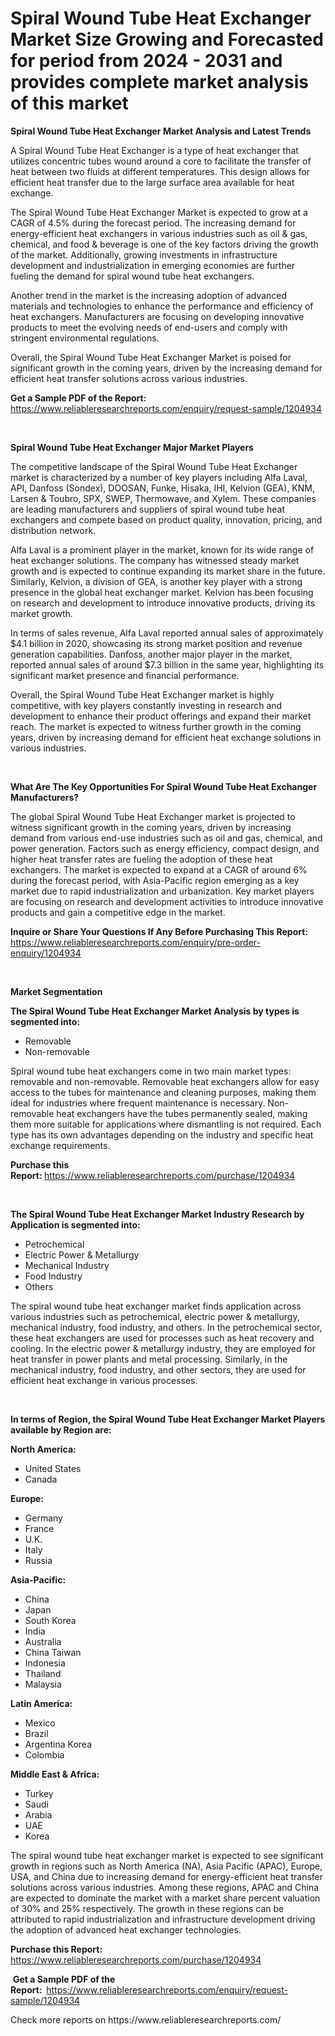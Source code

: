 <p><h1>Spiral Wound Tube Heat Exchanger Market Size Growing and Forecasted for period from 2024 - 2031 and provides complete market analysis of this market</h1></p><p><strong>Spiral Wound Tube Heat Exchanger Market Analysis and Latest Trends</strong></p>
<p><p>A Spiral Wound Tube Heat Exchanger is a type of heat exchanger that utilizes concentric tubes wound around a core to facilitate the transfer of heat between two fluids at different temperatures. This design allows for efficient heat transfer due to the large surface area available for heat exchange.</p><p>The Spiral Wound Tube Heat Exchanger Market is expected to grow at a CAGR of 4.5% during the forecast period. The increasing demand for energy-efficient heat exchangers in various industries such as oil & gas, chemical, and food & beverage is one of the key factors driving the growth of the market. Additionally, growing investments in infrastructure development and industrialization in emerging economies are further fueling the demand for spiral wound tube heat exchangers.</p><p>Another trend in the market is the increasing adoption of advanced materials and technologies to enhance the performance and efficiency of heat exchangers. Manufacturers are focusing on developing innovative products to meet the evolving needs of end-users and comply with stringent environmental regulations.</p><p>Overall, the Spiral Wound Tube Heat Exchanger Market is poised for significant growth in the coming years, driven by the increasing demand for efficient heat transfer solutions across various industries.</p></p>
<p><strong>Get a Sample PDF of the Report:&nbsp;</strong> <a href="https://www.reliableresearchreports.com/enquiry/request-sample/1204934">https://www.reliableresearchreports.com/enquiry/request-sample/1204934</a></p>
<p>&nbsp;</p>
<p><strong>Spiral Wound Tube Heat Exchanger Major Market Players</strong></p>
<p><p>The competitive landscape of the Spiral Wound Tube Heat Exchanger market is characterized by a number of key players including Alfa Laval, API, Danfoss (Sondex), DOOSAN, Funke, Hisaka, IHI, Kelvion (GEA), KNM, Larsen & Toubro, SPX, SWEP, Thermowave, and Xylem. These companies are leading manufacturers and suppliers of spiral wound tube heat exchangers and compete based on product quality, innovation, pricing, and distribution network.</p><p>Alfa Laval is a prominent player in the market, known for its wide range of heat exchanger solutions. The company has witnessed steady market growth and is expected to continue expanding its market share in the future. Similarly, Kelvion, a division of GEA, is another key player with a strong presence in the global heat exchanger market. Kelvion has been focusing on research and development to introduce innovative products, driving its market growth.</p><p>In terms of sales revenue, Alfa Laval reported annual sales of approximately $4.1 billion in 2020, showcasing its strong market position and revenue generation capabilities. Danfoss, another major player in the market, reported annual sales of around $7.3 billion in the same year, highlighting its significant market presence and financial performance.</p><p>Overall, the Spiral Wound Tube Heat Exchanger market is highly competitive, with key players constantly investing in research and development to enhance their product offerings and expand their market reach. The market is expected to witness further growth in the coming years, driven by increasing demand for efficient heat exchange solutions in various industries.</p></p>
<p>&nbsp;</p>
<p><strong>What Are The Key Opportunities For Spiral Wound Tube Heat Exchanger Manufacturers?</strong></p>
<p><p>The global Spiral Wound Tube Heat Exchanger market is projected to witness significant growth in the coming years, driven by increasing demand from various end-use industries such as oil and gas, chemical, and power generation. Factors such as energy efficiency, compact design, and higher heat transfer rates are fueling the adoption of these heat exchangers. The market is expected to expand at a CAGR of around 6% during the forecast period, with Asia-Pacific region emerging as a key market due to rapid industrialization and urbanization. Key market players are focusing on research and development activities to introduce innovative products and gain a competitive edge in the market.</p></p>
<p><strong>Inquire or Share Your Questions If Any Before Purchasing This Report:</strong> <a href="https://www.reliableresearchreports.com/enquiry/pre-order-enquiry/1204934">https://www.reliableresearchreports.com/enquiry/pre-order-enquiry/1204934</a></p>
<p>&nbsp;</p>
<p><strong>Market Segmentation</strong></p>
<p><strong>The Spiral Wound Tube Heat Exchanger Market Analysis by types is segmented into:</strong></p>
<p><ul><li>Removable</li><li>Non-removable</li></ul></p>
<p><p>Spiral wound tube heat exchangers come in two main market types: removable and non-removable. Removable heat exchangers allow for easy access to the tubes for maintenance and cleaning purposes, making them ideal for industries where frequent maintenance is necessary. Non-removable heat exchangers have the tubes permanently sealed, making them more suitable for applications where dismantling is not required. Each type has its own advantages depending on the industry and specific heat exchange requirements.</p></p>
<p><strong>Purchase this Report:&nbsp;</strong><a href="https://www.reliableresearchreports.com/purchase/1204934">https://www.reliableresearchreports.com/purchase/1204934</a></p>
<p>&nbsp;</p>
<p><strong>The Spiral Wound Tube Heat Exchanger Market Industry Research by Application is segmented into:</strong></p>
<p><ul><li>Petrochemical</li><li>Electric Power & Metallurgy</li><li>Mechanical Industry</li><li>Food Industry</li><li>Others</li></ul></p>
<p><p>The spiral wound tube heat exchanger market finds application across various industries such as petrochemical, electric power & metallurgy, mechanical industry, food industry, and others. In the petrochemical sector, these heat exchangers are used for processes such as heat recovery and cooling. In the electric power & metallurgy industry, they are employed for heat transfer in power plants and metal processing. Similarly, in the mechanical industry, food industry, and other sectors, they are used for efficient heat exchange in various processes.</p></p>
<p>&nbsp;</p>
<p><strong>In terms of Region, the Spiral Wound Tube Heat Exchanger Market Players available by Region are:</strong></p>
<p>
    <p> <strong> North America: </strong>
        <ul>
            <li>United States</li>
            <li>Canada</li>
        </ul>
        </p> 
    <p> <strong> Europe: </strong>
        <ul>
            <li>Germany</li>
            <li>France</li>
            <li>U.K.</li>
            <li>Italy</li>
            <li>Russia</li>
        </ul>
        </p> 
    <p> <strong> Asia-Pacific: </strong>
        <ul>
            <li>China</li>
            <li>Japan</li>
            <li>South Korea</li>
            <li>India</li>
            <li>Australia</li>
            <li>China Taiwan</li>
            <li>Indonesia</li>
            <li>Thailand</li>
            <li>Malaysia</li>
        </ul>
        </p> 
    <p> <strong> Latin America: </strong>
        <ul>
            <li>Mexico</li>
            <li>Brazil</li>
            <li>Argentina Korea</li>
            <li>Colombia</li>
        </ul>
        </p> 
    <p> <strong> Middle East & Africa: </strong>
        <ul>
            <li>Turkey</li>
            <li>Saudi</li>
            <li>Arabia</li>
            <li>UAE</li>
            <li>Korea</li>
        </ul>
    </p>
    </p>
<p><p>The spiral wound tube heat exchanger market is expected to see significant growth in regions such as North America (NA), Asia Pacific (APAC), Europe, USA, and China due to increasing demand for energy-efficient heat transfer solutions across various industries. Among these regions, APAC and China are expected to dominate the market with a market share percent valuation of 30% and 25% respectively. The growth in these regions can be attributed to rapid industrialization and infrastructure development driving the adoption of advanced heat exchanger technologies.</p></p>
<p><strong>Purchase this Report: </strong><a href="https://www.reliableresearchreports.com/purchase/1204934">https://www.reliableresearchreports.com/purchase/1204934</a></p>
<p>&nbsp;<strong>Get a Sample PDF of the Report:&nbsp;&nbsp;</strong><a href="https://www.reliableresearchreports.com/enquiry/request-sample/1204934">https://www.reliableresearchreports.com/enquiry/request-sample/1204934</a></p>
<p><strong></strong></p>
<p>Check more reports on https://www.reliableresearchreports.com/</p>